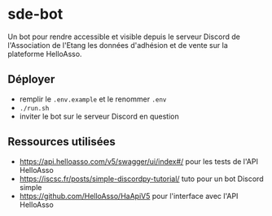 # sde-bot

Un bot pour rendre accessible et visible depuis le serveur Discord de l'Association de l'Etang les données d'adhésion et de vente sur la plateforme HelloAsso.

## Déployer

- remplir le `.env.example` et le renommer `.env`
- `./run.sh`
- inviter le bot sur le serveur Discord en question

## Ressources utilisées

- https://api.helloasso.com/v5/swagger/ui/index#/ pour les tests de l'API HelloAsso
- https://iscsc.fr/posts/simple-discordpy-tutorial/ tuto pour un bot Discord simple
- https://github.com/HelloAsso/HaApiV5 pour l'interface avec l'API HelloAsso
